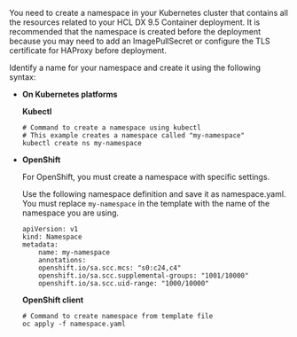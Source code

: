 You need to create a namespace in your Kubernetes cluster that contains all the resources related to your HCL DX 9.5 Container deployment. It is recommended that the namespace is created before the deployment because you may need to add an ImagePullSecret or configure the TLS certificate for HAProxy before deployment.

Identify a name for your namespace and create it using the following syntax:

-   **On Kubernetes platforms**

    **Kubectl**

    ```
    # Command to create a namespace using kubectl
    # This example creates a namespace called "my-namespace"
    kubectl create ns my-namespace
    ```

-   **OpenShift**

    For OpenShift, you must create a namespace with specific settings.

    Use the following namespace definition and save it as namespace.yaml. You must replace `my-namespace` in the template with the name of the namespace you are using.

    ```
    apiVersion: v1
    kind: Namespace
    metadata:
        name: my-namespace
        annotations:
        openshift.io/sa.scc.mcs: "s0:c24,c4"
        openshift.io/sa.scc.supplemental-groups: "1001/10000"
        openshift.io/sa.scc.uid-range: "1000/10000"
    ```

    **OpenShift client**

    ```
    # Command to create namespace from template file
    oc apply -f namespace.yaml
    ```
